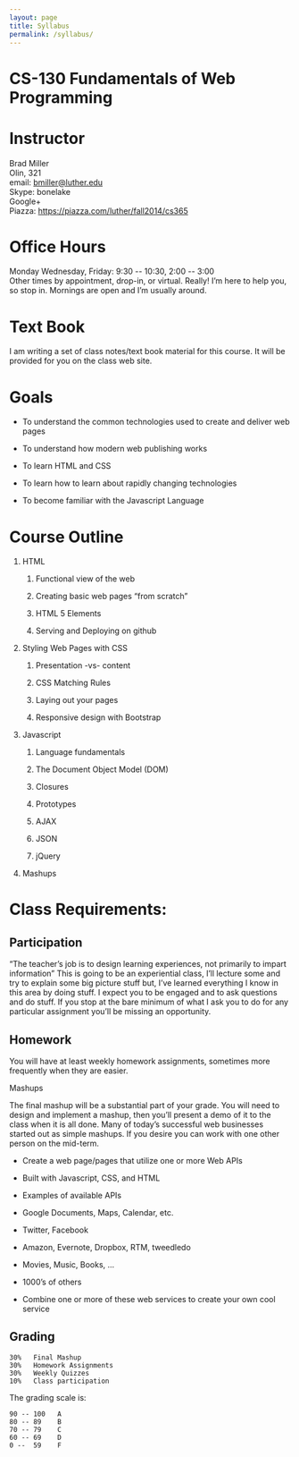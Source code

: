```yaml
---
layout: page
title: Syllabus
permalink: /syllabus/
---
```


CS-130 Fundamentals of Web Programming
======================================

Instructor
==========

Brad Miller\
Olin, 321\
email: bmiller@luther.edu\
Skype: bonelake\
Google+\
Piazza: https://piazza.com/luther/fall2014/cs365

Office Hours
============

Monday Wednesday, Friday: 9:30 -- 10:30, 2:00 -- 3:00\
Other times by appointment, drop-in, or virtual. Really! I’m here to
help you, so stop in. Mornings are open and I’m usually around.

Text Book
=========

I am writing a set of class notes/text book material for this course.  It
will be provided for you on the class web site.

Goals
=====

-   To understand the common technologies used to create and deliver web pages

-   To understand how modern web publishing works

-   To learn HTML and CSS

-   To learn how to learn about rapidly changing technologies

-   To become familiar with the Javascript Language


Course Outline
==============

1.  HTML

    1.  Functional view of the web

    2.  Creating basic web pages “from scratch”

    3.  HTML 5 Elements

    4.  Serving and Deploying on github

2.  Styling Web Pages with CSS

    1.  Presentation -vs- content

    2.  CSS Matching Rules

    3.  Laying out your pages

    4.  Responsive design with Bootstrap

3.  Javascript

    1.  Language fundamentals

    2.  The Document Object Model (DOM)

    3.  Closures

    4.  Prototypes

    5.  AJAX

    6.  JSON

    7.  jQuery

5.  Mashups


Class Requirements: 
===================

Participation
-------------

“The teacher’s job is to design learning experiences, not primarily to
impart information” This is going to be an experiential class, I’ll
lecture some and try to explain some big picture stuff but, I’ve learned
everything I know in this area by doing stuff. I expect you to be
engaged and to ask questions and do stuff. If you stop at the bare
minimum of what I ask you to do for any particular assignment you’ll be
missing an opportunity.

Homework
--------

You will have at least weekly homework assignments, sometimes more
frequently when they are easier.

Mashups

The final mashup will be a substantial part of your grade. You will
need to design and implement a mashup, then you’ll present a demo of it
to the class when it is all done. Many of today’s successful web
businesses started out as simple mashups. If you desire you can work
with one other person on the mid-term.

-   Create a web page/pages that utilize one or more Web APIs

-   Built with Javascript, CSS, and HTML

-   Examples of available APIs

-   Google Documents, Maps, Calendar, etc.

-   Twitter, Facebook

-   Amazon, Evernote, Dropbox, RTM, tweedledo

-   Movies, Music, Books, ...

-   1000’s of others

-   Combine one or more of these web services to create your own cool
    service


Grading
-------

    30%   Final Mashup
    30%   Homework Assignments
    30%   Weekly Quizzes
    10%   Class participation

The grading scale is:

    90 -- 100   A
    80 -- 89    B
    70 -- 79    C
    60 -- 69    D
    0 --  59    F
